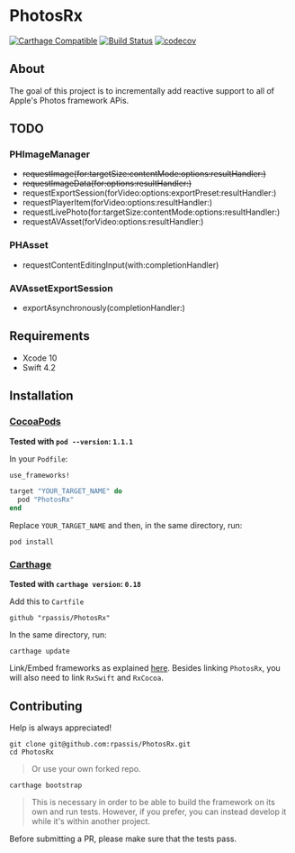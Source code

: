 PhotosRx
======================================

[![Carthage Compatible](https://img.shields.io/badge/Carthage-compatible-4BC51D.svg?style=flat)](https://github.com/Carthage/Carthage)
[![Build Status](https://travis-ci.org/rpassis/PhotosRx.svg?branch=master)](https://travis-ci.org/rpassis/PhotosRx)
[![codecov](https://codecov.io/gh/rpassis/PhotosRx/branch/master/graph/badge.svg)](https://codecov.io/gh/rpassis/PhotosRx)

## About

The goal of this project is to incrementally add reactive support to all of Apple's Photos framework APis.

## TODO

### PHImageManager

* ~~requestImage(for:targetSize:contentMode:options:resultHandler:)~~
* ~~requestImageData(for:options:resultHandler:)~~
* requestExportSession(forVideo:options:exportPreset:resultHandler:)
* requestPlayerItem(forVideo:options:resultHandler:)
* requestLivePhoto(for:targetSize:contentMode:options:resultHandler:)
* requestAVAsset(forVideo:options:resultHandler:)

### PHAsset

* requestContentEditingInput(with:completionHandler)

### AVAssetExportSession

* exportAsynchronously(completionHandler:)

## Requirements

* Xcode 10
* Swift 4.2

## Installation

### [CocoaPods](https://guides.cocoapods.org/using/using-cocoapods.html)

**Tested with `pod --version`: `1.1.1`**

In your `Podfile`:

```ruby
use_frameworks!

target "YOUR_TARGET_NAME" do
  pod "PhotosRx"
end
```

Replace `YOUR_TARGET_NAME` and then, in the same directory, run:

```shell
pod install
```

### [Carthage](https://github.com/Carthage/Carthage#installing-carthage)

**Tested with `carthage version`: `0.18`**

Add this to `Cartfile`

```
github "rpassis/PhotosRx"
```

In the same directory, run:

```shell
carthage update
```

Link/Embed frameworks as explained [here](https://github.com/Carthage/Carthage#adding-frameworks-to-an-application). Besides linking `PhotosRx`, you will also need to link `RxSwift` and `RxCocoa`.

## Contributing

Help is always appreciated!

```shell
git clone git@github.com:rpassis/PhotosRx.git
cd PhotosRx
```
> Or use your own forked repo.

```shell
carthage bootstrap
```
> This is necessary in order to be able to build the framework on its own and run tests.
However, if you prefer, you can instead develop it while it's within another project.

Before submitting a PR, please make sure that the tests pass.
